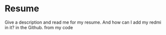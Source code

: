 # Resume
Give a description and read me for my resume. And how can I add my redmi in it? in the Github. from my code
